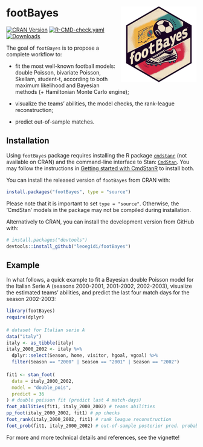 
<!-- README.md is generated from README.Rmd. Please edit that file -->

# footBayes <img src="man/figures/logo.png" width = 200 align="right" />

[![CRAN Version](https://www.r-pkg.org/badges/version/footBayes)](https://cran.r-project.org/package=footBayes)
[![R-CMD-check.yaml](https://github.com/RoMaD-96/footBayes/actions/workflows/R-CMD-check.yaml/badge.svg)](https://github.com/RoMaD-96/footBayes/actions/workflows/R-CMD-check.yaml)
[![Downloads](https://cranlogs.r-pkg.org/badges/footBayes?color=brightgreen)](https://CRAN.R-project.org/package=footBayes)

The goal of `footBayes` is to propose a complete workflow to:

- fit the most well-known football models: double Poisson, bivariate
  Poisson, Skellam, student-t, according to both maximum likelihood and
  Bayesian methods (+ Hamiltonian Monte Carlo engine);

- visualize the teams’ abilities, the model checks, the rank-league
  reconstruction;

- predict out-of-sample matches.

## Installation

Using `footBayes` package requires installing the R package
[`cmdstanr`](https://mc-stan.org/cmdstanr/) (not available on CRAN) and
the command-line interface to Stan:
[`CmdStan`](https://mc-stan.org/users/interfaces/cmdstan.html). You may
follow the instructions in [Getting started with
CmdStanR](https://mc-stan.org/cmdstanr/articles/cmdstanr.html) to
install both.

You can install the released version of `footBayes` from CRAN with:

``` r
install.packages("footBayes", type = "source")
```

Please note that it is important to set `type = "source"`. Otherwise,
the ‘CmdStan’ models in the package may not be compiled during
installation.

Alternatively to CRAN, you can install the development version from
GitHub with:

``` r
# install.packages("devtools")
devtools::install_github("leoegidi/footBayes")
```

## Example

In what follows, a quick example to fit a Bayesian double Poisson model
for the Italian Serie A (seasons 2000-2001, 2001-2002, 2002-2003),
visualize the estimated teams’ abilities, and predict the last four
match days for the season 2002-2003:

``` r
library(footBayes)
require(dplyr)

# dataset for Italian serie A
data("italy")
italy <- as_tibble(italy)
italy_2000_2002 <- italy %>%
  dplyr::select(Season, home, visitor, hgoal, vgoal) %>%
  filter(Season == "2000" | Season == "2001" | Season == "2002")

fit1 <- stan_foot(
  data = italy_2000_2002,
  model = "double_pois",
  predict = 36
) # double poisson fit (predict last 4 match-days)
foot_abilities(fit1, italy_2000_2002) # teams abilities
pp_foot(italy_2000_2002, fit1) # pp checks
foot_rank(italy_2000_2002, fit1) # rank league reconstruction
foot_prob(fit1, italy_2000_2002) # out-of-sample posterior pred. probabilities
```

For more and more technical details and references, see the vignette!
